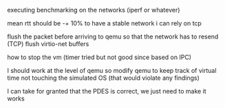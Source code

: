 

executing benchmarking on the networks (iperf or whatever)

mean rtt should be -+ 10%  to have a stable network
i can rely on tcp

flush the packet before arriving to qemu so that the network has to resend (TCP)
flush virtio-net buffers

how to stop the vm (timer tried but not good since based on IPC)

I should work at the level of qemu
so modify qemu to keep track of virtual time
not touching the simulated OS (that would violate any findings)

I can take for granted that the PDES is correct, we just need to make it works

